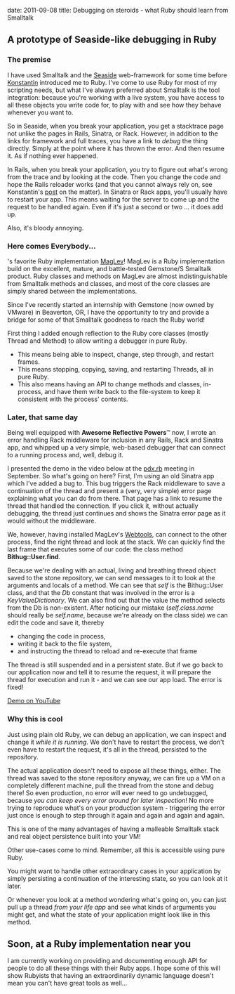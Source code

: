 date: 2011-09-08
title: Debugging on steroids - what Ruby should learn from Smalltalk

## A prototype of Seaside-like debugging in Ruby

### The premise

I have used Smalltalk and the [Seaside](http://seaside.st)
web-framework for some time before [Konstantin](http://rkh.im)
introduced me to Ruby. I've come to use Ruby for most of my scripting
needs, but what I've always preferred about Smalltalk is the tool
integration: because you're working with a live system, you have
access to all these objects you write code for, to play with and see
how they behave whenever you want to.

So in Seaside, when you break your application, you get a stacktrace
page not unlike the pages in Rails, Sinatra, or Rack. However, in
addition to the links for framework and full traces, you have a link
to *debug* the thing directly. Simply at the point where it has thrown
the error. And then resume it. As if nothing ever happened.

In Rails, when you break your application, you try to figure out
what's wrong from the trace and by looking at the code. Then you
change the code and hope the Rails reloader works (and that you cannot
always rely on, see Konstantin's [post](http://rkh.im/code-reloading)
on the matter). In Sinatra or Rack apps, you'll usually have to
restart your app. This means waiting for the server to come up and the
request to be handled again. Even if it's just a second or two ... it
does add up.

Also, it's bloody annoying.

### Here comes Everybody...

's favorite Ruby implementation [MagLev](http://ruby.gemstone.com)!
MagLev is a Ruby implementation build on the excellent, mature, and
battle-tested Gemstone/S Smalltalk product. Ruby classes and methods
on MagLev are almost indistinguishable from Smalltalk methods and
classes, and most of the core classes are simply shared between the
implementations.

Since I've recently started an internship with Gemstone (now owned by
VMware) in Beaverton, OR, I have the opportunity to try and provide a
bridge for some of that Smalltalk goodness to reach the Ruby world!

First thing I added enough reflection to the Ruby core classes (mostly
Thread and Method) to allow writing a debugger in pure Ruby.

* This means being able to inspect, change, step through, and restart
frames.
* This means stopping, copying, saving, and restarting Threads,
all in pure Ruby. 
* This also means having an API to change methods and classes,
in-process, and have them write back to the file-system to keep it
consistent with the process' contents.

### Later, that same day

Being well equipped with **Awesome Reflective Powers**&trade; now, I
wrote an error handling Rack middleware for inclusion in any Rails,
Rack and Sinatra app, and whipped up a very simple, web-based debugger
that can connect to a running process and, well, debug it.

I presented the demo in the video below at the
[pdx.rb](http://pdxruby.org) meeting in September. So what's going on
here? First, I'm using an old Sinatra app which I've added a bug
to. This bug triggers the Rack middleware to save a continuation of
the thread and present a (very, very simple) error page explaining
what you can do from there. That page has a link to resume the thread
that handled the connection. If you click it, without actually
debugging, the thread just continues and shows the Sinatra error page
as it would without the middleware.

We, however, having installed MagLev's
[Webtools](http://www.github.com/MagLev/webtools), can connect to the
other process, find the right thread and look at the stack. We can
quickly find the last frame that executes some of our code: the class
method **Bithug::User.find**.

Because we're dealing with an actual, living and breathing thread
object saved to the stone repository, we can send messages to it to
look at the arguments and locals of a method. We can see that *self*
is the Bithug::User class, and that the *Db* constant that was
involved in the error is a *KeyValueDictionary*. We can also find out
that the value the method selects from the Db is non-existent. After
noticing our mistake (*self.class.name* should really be *self.name*,
because we're already on the class side) we can edit the code and save
it, thereby

* changing the code in process,
* writing it back to the file system,
* and instructing the thread to reload and re-execute that frame

The thread is still suspended and in a persistent state. But if we go
back to our application now and tell it to resume the request, it will
prepare the thread for execution and run it - and we can see our app
load. The error is fixed!

[Demo on YouTube](//www.youtube.com/embed/LvipqMIHkO8?hl=en)

### Why this is cool

Just using plain old Ruby, we can debug an application, we can inspect
and change it *while it is running*.  We don't have to restart the
process, we don't even have to restart the request, it's all in the
thread, persisted to the repository.

The actual application doesn't need to expose all these things,
either. The thread was saved to the stone repository anyway, we can
fire up a VM on a completely different machine, pull the thread from
the stone and debug there! So even production, no error will ever need
to go undebugged, because *you can keep every error around for later
inspection*! No more trying to reproduce what's on your production
system - triggering the error just once is enough to step through it
again and again and again and again. 

This is one of the many advantages of having a malleable Smalltalk
stack and real object persistence built into your VM!

Other use-cases come to mind. Remember, all this is accessible using
pure Ruby.

You might want to handle other extraordinary cases in your application
by simply persisting a continuation of the interesting state, so you
can look at it later.

Or whenever you look at a method wondering what's going on, you can
just pull up a thread *from your life app* and see what kinds of
arguments you might get, and what the state of your application might
look like in this method.

## Soon, at a Ruby implementation near you

I am currently working on providing and documenting enough API for
people to do all these things with their Ruby apps. I hope some of
this will show Rubyists that having an extraordinarily dynamic
language doesn't mean you can't have great tools as well...
